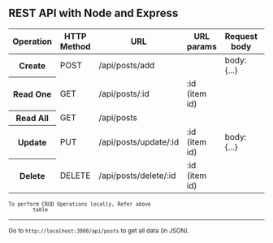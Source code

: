 ## REST API with Node and Express

<table class="table table-hover table-dark text-center">
    <thead>
    <tr>
        <th scope="col">Operation</th>
        <th scope="col">HTTP Method</th>
        <th scope="col">URL</th>
        <th scope="col">URL params</th>
        <th scope="col">Request body</th>
        <th scope="col">Example</th>
    </tr>
    </thead>
    <tbody>
    <tr>
        <th scope="row">Create</th>
        <td>POST</td>
        <td>/api/posts/add</td>
        <td></td>
        <td>body: {...}</td>
        <td>POST /api/posts/add body: {...}</td>
    </tr>
    <tr>
        <th scope="row">Read One</th>
        <td>GET</td>
        <td>/api/posts/:id</td>
        <td>:id (item id)</td>
        <td></td>
        <td>GET /api/posts/123</td>
    </tr>
    <tr>
        <th scope="row">Read All</th>
        <td>GET</td>
        <td>/api/posts</td>
        <td></td>
        <td></td>
        <td>GET /api/posts</td>
    </tr>
    <tr>
        <th scope="row">Update</th>
        <td>PUT</td>
        <td>/api/posts/update/:id</td>
        <td>:id (item id)</td>
        <td>body: {...}</td>
        <td>PUT /api/posts/update/123 body:{...}</td>
    </tr>
    <tr>
        <th scope="row">Delete</th>
        <td>DELETE</td>
        <td>/api/posts/delete/:id</td>
        <td>:id (item id)</td>
        <td></td>
        <td>DELETE /api/posts/delete/123</td>
    </tr>
    </tbody>
</table>
<small id="Help" class="form-text text-muted"><code>To perform CRUD Operations locally, Refer above
        table</code></small>

---
<small id="Help" class="form-text text-muted">Go to <code>http://localhost:3000/api/posts</code> to get
    all data (in JSON).
</small>
